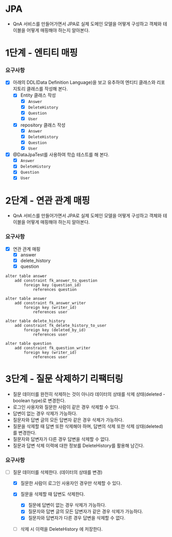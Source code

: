 # JPA

- QnA 서비스를 만들어가면서 JPA로 실제 도메인 모델을 어떻게 구성하고 객체와 테이블을 어떻게 매핑해야 하는지 알아본다.

# 1단계 - 엔티티 매핑

### 요구사항

- [X] 아래의 DDL(Data Definition Language)을 보고 유추하여 엔티티 클래스와 리포지토리 클래스를 작성해 본다.
    - [X] Entity 클래스 작성
        - [X] `Answer`
        - [X] `DeleteHistory`
        - [X] `Question`
        - [X] `User`
    - [X] repository 클래스 작성
        - [X] `Answer`
        - [X] `DeleteHistory`
        - [X] `Question`
        - [X] `User`
- [X] @DataJpaTest를 사용하여 학습 테스트를 해 본다.
    - [X] `Answer`
    - [X] `DeleteHistory`
    - [X] `Question`
    - [X] `User`

# 2단계 - 연관 관계 매핑

- QnA 서비스를 만들어가면서 JPA로 실제 도메인 모델을 어떻게 구성하고 객체와 테이블을 어떻게 매핑해야 하는지 알아본다.

### 요구사항

- [X] 연관 관계 매핑
    - [X] answer
    - [X] delete_history
    - [X] question

``` h2
alter table answer
    add constraint fk_answer_to_question
        foreign key (question_id)
            references question

alter table answer
    add constraint fk_answer_writer
        foreign key (writer_id)
            references user

alter table delete_history
    add constraint fk_delete_history_to_user
        foreign key (deleted_by_id)
            references user

alter table question
    add constraint fk_question_writer
        foreign key (writer_id)
            references user
```

# 3단계 - 질문 삭제하기 리팩터링

- 질문 데이터를 완전히 삭제하는 것이 아니라 데이터의 상태를 삭제 상태(deleted - boolean type)로 변경한다.
- 로그인 사용자와 질문한 사람이 같은 경우 삭제할 수 있다.
- 답변이 없는 경우 삭제가 가능하다.
- 질문자와 답변 글의 모든 답변자 같은 경우 삭제가 가능하다.
- 질문을 삭제할 때 답변 또한 삭제해야 하며, 답변의 삭제 또한 삭제 상태(deleted)를 변경한다.
- 질문자와 답변자가 다른 경우 답변을 삭제할 수 없다.
- 질문과 답변 삭제 이력에 대한 정보를 DeleteHistory를 활용해 남긴다.

### 요구사항
- [ ] 질문 데이터를 삭제한다. (데이터의 상태를 변경)
  - [X] 질문한 사람이 로그인 사용자인 경우만 삭제할 수 있다.
  - [X] 질문을 삭제할 때 답변도 삭제한다.
    - [X] 질문에 답변이 없는 경우 삭제가 가능하다.
    - [X] 질문자와 답변 글의 모든 답변자가 같은 경우 삭제가 가능하다.
    - [X] 질문자와 답변자가 다른 경우 답변을 삭제할 수 없다.
  - [ ] 삭제 시 이력을 DeleteHistory 에 저장한다.
  
